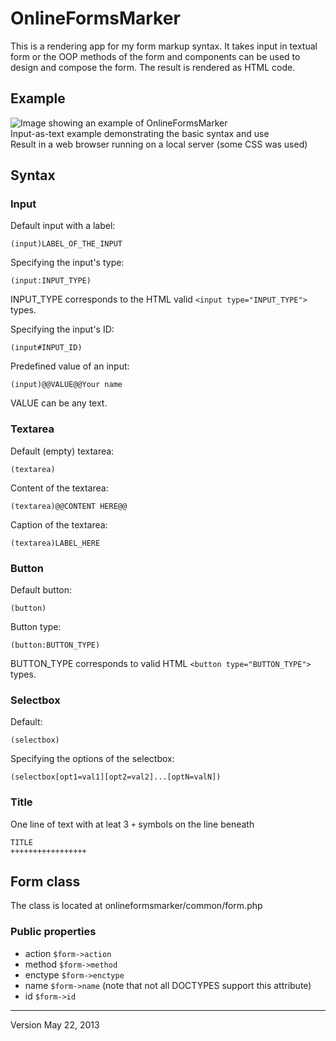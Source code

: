 OnlineFormsMarker
=================

This is a rendering app for my form markup syntax. It takes input in textual form or
the OOP methods of the form and components can be used to design and compose the form. 
The result is rendered as HTML code.

Example
-------------

![Image showing an example of OnlineFormsMarker](http://libal.eu/imghost/OFM_Capture_new.PNG "Example of OnlineFormsMarker")
<br>Input-as-text example demonstrating the basic syntax and use
<br>Result in a web browser running on a local server (some CSS was used)

Syntax
------

### Input

Default input with a label:
<pre><code>(input)LABEL_OF_THE_INPUT
</code></pre>

Specifying the input's type:
<pre><code>(input:INPUT_TYPE)
</code></pre>
INPUT_TYPE corresponds to the HTML valid `<input type="INPUT_TYPE">` types.

Specifying the input's ID:
<pre><code>(input#INPUT_ID)</code></pre>

Predefined value of an input:
<pre><code>(input)@@VALUE@@Your name
</code></pre>

VALUE can be any text.

### Textarea

Default (empty) textarea:
<pre><code>(textarea)
</code></pre>

Content of the textarea:
<pre><code>(textarea)@@CONTENT HERE@@
</code></pre>

Caption of the textarea:
<pre><code>(textarea)LABEL_HERE</code></pre>

### Button

Default button:
<pre><code>(button)</code></pre>

Button type:
<pre><code>(button:BUTTON_TYPE)</code></pre>
BUTTON_TYPE corresponds to valid HTML `<button type="BUTTON_TYPE">` types.

### Selectbox

Default:
<pre><code>(selectbox)</code></pre>

Specifying the options of the selectbox:
<pre><code>(selectbox[opt1=val1][opt2=val2]...[optN=valN])</code></pre>

### Title

One line of text with at leat 3 `+` symbols on the line beneath
<pre><code>TITLE
+++++++++++++++++</code></pre>

Form class
----------

The class is located at onlineformsmarker/common/form.php

### Public properties

* action `$form->action`
* method `$form->method`
* enctype `$form->enctype`
* name `$form->name` (note that not all DOCTYPES support this attribute)
* id `$form->id`

------------------
Version May 22, 2013

